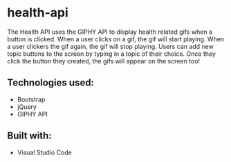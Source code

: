 # health-api

The Health API uses the GIPHY API to display health related gifs when a button is clicked. When a user clicks on a gif, the gif will start playing. When a user clickers the gif again, the gif will stop playing.
Users can add new topic buttons to the screen by typing in a topic of their choice. Once they click the button they created, the gifs will appear on the screen too!


## Technologies used:
* Bootstrap
* jQuery
* GIPHY API

## Built with:
* Visual Studio Code

